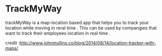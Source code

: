 # TrackMyWay

trackMyWay is a map-location based app that helps you to track your location while moving in reral time .
This can be used by  compangies that want to track their employees location in real time .

credit :http://www.johnmullins.co/blog/2014/08/14/location-tracker-with-maps/
